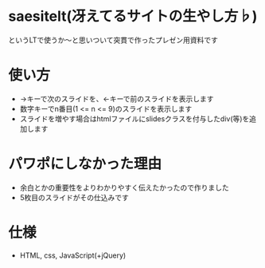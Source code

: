 # saesitelt(冴えてるサイトの生やし方♭)
というLTで使うか～と思いついて突貫で作ったプレゼン用資料です

# 使い方
* →キーで次のスライドを、←キーで前のスライドを表示します
* 数字キーでn番目(1 <= n <= 9)のスライドを表示します
* スライドを増やす場合はhtmlファイルにslidesクラスを付与したdiv(等)を追加します

# パワポにしなかった理由
* 余白とかの重要性をよりわかりやすく伝えたかったので作りました
* 5枚目のスライドがその仕込みです

# 仕様
* HTML, css, JavaScript(+jQuery)

